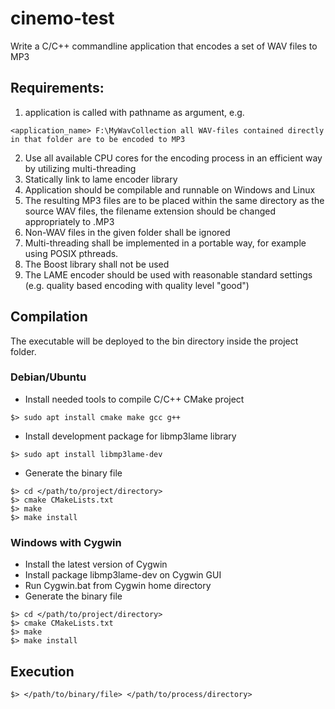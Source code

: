 # cinemo-test
Write a C/C++ commandline application that encodes a set of WAV files to MP3

## Requirements:

1. application is called with pathname as argument, e.g.
```
<application_name> F:\MyWavCollection all WAV-files contained directly in that folder are to be encoded to MP3
```
2. Use all available CPU cores for the encoding process in an efficient way by utilizing multi-threading
3. Statically link to lame encoder library
4. Application should be compilable and runnable on Windows and Linux
5. The resulting MP3 files are to be placed within the same directory as the source WAV files, the filename extension should be changed appropriately to .MP3
6. Non-WAV files in the given folder shall be ignored
7. Multi-threading shall be implemented in a portable way, for example using POSIX pthreads.
8. The Boost library shall not be used
9. The LAME encoder should be used with reasonable standard settings (e.g. quality based encoding with quality level "good")

## Compilation
The executable will be deployed to the bin directory inside the project folder.

### Debian/Ubuntu
- Install needed tools to compile C/C++ CMake project
```
$> sudo apt install cmake make gcc g++
```
- Install development package for libmp3lame library
```
$> sudo apt install libmp3lame-dev
```
- Generate the binary file
```
$> cd </path/to/project/directory>
$> cmake CMakeLists.txt
$> make
$> make install
```

### Windows with Cygwin
- Install the latest version of Cygwin
- Install package libmp3lame-dev on Cygwin GUI
- Run Cygwin.bat from Cygwin home directory
- Generate the binary file
```
$> cd </path/to/project/directory>
$> cmake CMakeLists.txt
$> make
$> make install
```

## Execution
```
$> </path/to/binary/file> </path/to/process/directory>
```



